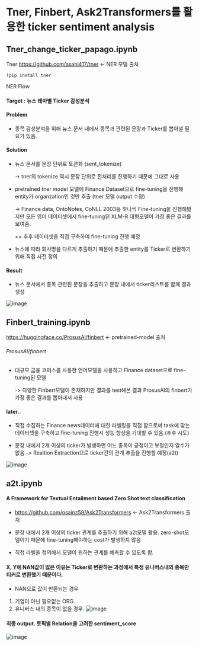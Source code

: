 # Tner, Finbert, Ask2Transformers를 활용한 ticker sentiment analysis

## Tner_change_ticker_papago.ipynb

Tner https://github.com/asahi417/tner <- NER 모델 출처

`!pip install tner`

NER Flow

#### Target : 뉴스 테마별 Ticker 감성분석 

#### Problem 
- 종목 감성분석을 위해 뉴스 문서 내에서 종목과 관련된 문장과 Ticker를 뽑아낼 필요가 있음.

#### Solution
- 뉴스 문서를 문장 단위로 토큰화 (sent_tokenize)

  -> tner의 tokenize 역시 문장 단위로 전처리를 진행하기 때문에 그대로 사용

- pretrained tner model 모델에 Finance Dataset으로 fine-tuning을 진행해 entity가 organzation인 것만 추출 (tner 모델 output 수정)

  -> Finance data, OntoNotes, CoNLL 2003등 하나씩 Fine-tuning을 진행해봤지만 모든 영어 데이터셋에서 fine-tuning된 XLM-R 대형모델이 가장 좋은 결과를 보여줌.
    
    ++ 추후 데이터셋을 직접 구축하여 fine-tuning 진행 예정

- 뉴스에 따라 회사명을 다르게 추출하기 때문에 추출한 entity를 Ticker로 변환하기 위해 직접 사전 정의

#### Result
- 뉴스 문서에서 종목 관련된 문장을 추출하고 문장 내에서 ticker리스트를 함께 결과 생성

![image](https://user-images.githubusercontent.com/103553532/178190584-f889df13-f3fa-4daa-b5b3-80686f2a69f9.png)


## Finbert_training.ipynb



https://huggingface.co/ProsusAI/finbert <- pretrained-model 출처

###### ProsusAI/finbert
- 대규모 금융 코퍼스를 사용한 언어모델을 사용하고 Finance dataset으로 fine-tuning된 모델

  -> 다양한 Finbert모델이 존재하지만 결과를 test해본 결과 ProsusAI의 finbert가 가장 좋은 결과를 뽑아내서 사용
  
#### later..
- 직접 수집하는 Finance news데이터에 대한 라벨링을 직접 함으로써 task에 맞는 데이터셋을 구축하고 fine-tuning 진행시 성능 향상을 기대할 수 있음.(추후 시도)

- 문장 내에서 2개 이상의 ticker가 발생하면 어느 종목이 긍정이고 부정인지 알수가 없음 -> Realtion Extraction으로 ticker간의 관계 추출을 진행할 예정(a2t)


![image](https://user-images.githubusercontent.com/103553532/178198490-29f5eed6-eb32-4639-8fea-e8b888009c42.png)

## a2t.ipynb
#### A Framework for Textual Entailment based Zero Shot text classification
- https://github.com/osainz59/Ask2Transformers <- Ask2Transformers 출처

- 문장 내에서 2개 이상의 ticker 관계를 추출하기 위해 a2t모델 활용. zero-shot모델이기 때문에 fine-tuning해야하는 cost가 발생하지 않음
- 직접 라벨을 정의해서 모델이 원하는 관계를 예측할 수 있도록 함.

#### X, Y에 NAN값이 많은 이유는 Ticker로 변환하는 과정에서 특정 유니버스내의 종목만 티커로 변환했기 때문이다.
- NAN으로 값이 반환되는 경우
1. 기업이 아닌 필요없는 ORG.  
2. 유니버스 내의 종목이 없을 경우. 
![image](https://user-images.githubusercontent.com/103553532/187317829-e1ab86f9-d066-4065-8356-264d50e31848.png)

#### 최종 output. 토픽별 Relation을 고려한 sentiment_score
![image](https://user-images.githubusercontent.com/103553532/187317648-5b24b8a4-f7d4-4fa2-98cb-498f8de3c514.png)











